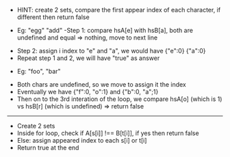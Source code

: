 - HINT: create 2 sets, compare the first appear index of each character, if different then return false
* Eg: "egg" "add"
-Step 1: compare hsA[e] with hsB[a], both are undefined and equal => nothing, move to next line
- Step 2: assign i index to "e" and "a", we would have {"e":0} {"a":0}
- Repeat step 1 and 2, we will have "true" as answer
* Eg: "foo", "bar"
- Both chars are undefined, so we move to assign it the index
- Eventually we have {"f":0, "o":1} and {"b":0, "a";1}
- Then on to the 3rd interation of the loop, we compare hsA[o] (which is 1) vs hsB[r] (which is undefined) => return false
____________________________________
-  Create 2 sets
- Inside for loop, check if A[s[i]] !== B[t[i]], if yes then return false
- Else: assign appeared index to each s[i] or t[i]
- Return true at the end
​